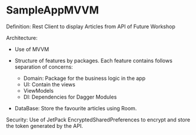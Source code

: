 # SampleAppMVVM

Definition: Rest Client to display Articles from API of Future Workshop

Architecture:
- Use of MVVM

- Structure of features by packages. Each feature contains follows separation of concerns:
  - Domain: Package for the business logic in the app
  - UI: Contain the views
  - ViewModels
  - DI: Dependencies for Dagger Modules

- DataBase: Store the favourite articles using Room.

Security:
Use of JetPack EncryptedSharedPreferences to encrypt and store the token generated by the API.